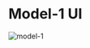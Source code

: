 # Model-1 UI
![model-1](https://user-images.githubusercontent.com/100152824/173787490-cf8ebb2a-4a4b-416e-9981-c732f474a97f.png)
